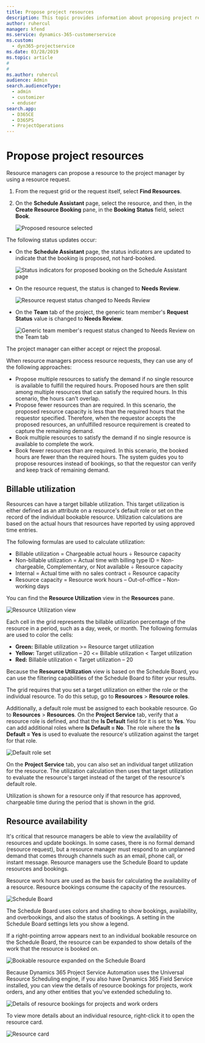 ```yaml
---
title: Propose project resources
description: This topic provides information about proposing project resources.
author: ruhercul
manager: kfend
ms.service: dynamics-365-customerservice
ms.custom: 
  - dyn365-projectservice
ms.date: 03/28/2019
ms.topic: article
#
#
ms.author: ruhercul
audience: Admin
search.audienceType: 
  - admin
  - customizer
  - enduser
search.app: 
  - D365CE
  - D365PS
  - ProjectOperations
---
```


# Propose project resources

Resource managers can propose a resource to the project manager by using a resource request.

1. From the request grid or the request itself, select **Find Resources**.
2. On the **Schedule Assistant** page, select the resource, and then, in the **Create Resource Booking** pane, in the **Booking Status** field, select **Book**.

    ![Proposed resource selected](media/Resource-Management-image62.png)

The following status updates occur:

- On the **Schedule Assistant** page, the status indicators are updated to indicate that the booking is proposed, not hard-booked.

    ![Status indicators for proposed booking on the Schedule Assistant page](media/Resource-Management-image63.png)

- On the resource request, the status is changed to **Needs Review**.

    ![Resource request status changed to Needs Review](media/Resource-Management-image64.png)

- On the **Team** tab of the project, the generic team member's **Request Status** value is changed to **Needs Review**.

    ![Generic team member's request status changed to Needs Review on the Team tab](media/Resource-Management-image48.png)

The project manager can either accept or reject the proposal.

When resource managers process resource requests, they can use any of the following approaches:

- Propose multiple resources to satisfy the demand if no single resource is available to fulfill the required hours. Proposed hours are then split among multiple resources that can satisfy the required hours. In this scenario, the hours can't overlap.
- Propose fewer resources than are required. In this scenario, the proposed resource capacity is less than the required hours that the requestor specified. Therefore, when the requestor accepts the proposed resources, an unfulfilled resource requirement is created to capture the remaining demand.
- Book multiple resources to satisfy the demand if no single resource is available to complete the work.
- Book fewer resources than are required. In this scenario, the booked hours are fewer than the required hours. The system guides you to propose resources instead of bookings, so that the requestor can verify and keep track of remaining demand.

## Billable utilization

Resources can have a target billable utilization. This target utilization is either defined as an attribute on a resource's default role or set on the record of the individual bookable resource. Utilization calculations are based on the actual hours that resources have reported by using approved time entries.

The following formulas are used to calculate utilization:

- Billable utilization = Chargeable actual hours ÷ Resource capacity
- Non-billable utilization = Actual time with billing type ID = Non-chargeable, Complementary, or Not available ÷ Resource capacity
- Internal = Actual time with no sales contract ÷ Resource capacity
- Resource capacity = Resource work hours – Out-of-office – Non-working days

You can find the **Resource Utilization** view in the **Resources** pane.

![Resource Utilization view](media/Resource-Management-image65.png)

Each cell in the grid represents the billable utilization percentage of the resource in a period, such as a day, week, or month. The following formulas are used to color the cells:

- **Green:** Billable utilization \>= Resource target utilization
- **Yellow:** Target utilization – 20 \<= Billable utilization \< Target utilization
- **Red:** Billable utilization \< Target utilization – 20

Because the **Resource Utilization** view is based on the Schedule Board, you can use the filtering capabilities of the Schedule Board to filter your results.

The grid requires that you set a target utilization on either the role or the individual resource. To do this setup, go to **Resources** \> **Resource roles**.

Additionally, a default role must be assigned to each bookable resource. Go to **Resources** \> **Resources**. On the **Project Service** tab, verify that a resource role is defined, and that the **Is Default** field for it is set to **Yes**. You can add additional roles where **Is Default = No**. The role where the **Is Default = Yes** is used to evaluate the resource's utilization against the target for that role.

![Default role set](media/Resource-Management-image67.png)

On the **Project Service** tab, you can also set an individual target utilization for the resource. The utilization calculation then uses that target utilization to evaluate the resource's target instead of the target of the resource's default role.

Utilization is shown for a resource only if that resource has approved, chargeable time during the period that is shown in the grid.

## Resource availability

It's critical that resource managers be able to view the availability of resources and update bookings. In some cases, there is no formal demand (resource request), but a resource manager must respond to an unplanned demand that comes through channels such as an email, phone call, or instant message. Resource managers use the Schedule Board to update resources and bookings.

Resource work hours are used as the basis for calculating the availability of a resource. Resource bookings consume the capacity of the resources.

![Schedule Board](media/Resource-Management-image68.png)

The Schedule Board uses colors and shading to show bookings, availability, and overbookings, and also the status of bookings. A setting in the Schedule Board settings lets you show a legend.

If a right-pointing arrow appears next to an individual bookable resource on the Schedule Board, the resource can be expanded to show details of the work that the resource is booked on.

![Bookable resource expanded on the Schedule Board](media/Resource-Management-image69.png)

Because Dynamics 365 Project Service Automation uses the Universal Resource Scheduling engine, if you also have Dynamics 365 Field Service installed, you can view the details of resource bookings for projects, work orders, and any other entities that you've extended scheduling to.

![Details of resource bookings for projects and work orders](media/Resource-Management-image70.png)

To view more details about an individual resource, right-click it to open the resource card.

![Resource card](media/Resource-Management-image71.png)
